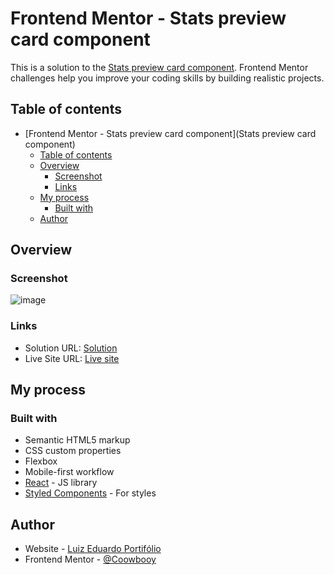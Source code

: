 # Frontend Mentor - Stats preview card component

This is a solution to the [Stats preview card component](https://www.frontendmentor.io/challenges/stats-preview-card-component-8JqbgoU62). Frontend Mentor challenges help you improve your coding skills by building realistic projects. 

## Table of contents

- [Frontend Mentor - Stats preview card component](Stats preview card component)
  - [Table of contents](#table-of-contents)
  - [Overview](#overview)
    - [Screenshot](#screenshot)
    - [Links](#links)
  - [My process](#my-process)
    - [Built with](#built-with)
  - [Author](#author)

## Overview

### Screenshot

![image](https://user-images.githubusercontent.com/69824782/137313982-e8fef95b-8351-4a0d-84d2-d4bfccd9c133.png)

### Links

- Solution URL: [Solution](https://github.com/EduardooPV/stats_preview_card_fm)
- Live Site URL: [Live site](https://stats-preview-card-fm.netlify.app/)

## My process

### Built with

- Semantic HTML5 markup
- CSS custom properties
- Flexbox
- Mobile-first workflow
- [React](https://reactjs.org/) - JS library
- [Styled Components](https://styled-components.com/) - For styles

## Author

- Website - [Luiz Eduardo Portifólio](https://luiz-eduardo-prado-veltroni.netlify.app/)
- Frontend Mentor - [@Coowbooy](https://www.frontendmentor.io/profile/EduardooPV)

